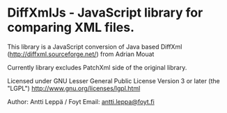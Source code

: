 DiffXmlJs - JavaScript library for comparing XML files. 
=========

This library is a JavaScript conversion of Java based DiffXml (http://diffxml.sourceforge.net/) from Adrian Mouat 

Currently library excludes PatchXml side of the original library.

Licensed under GNU Lesser General Public License Version 3 or later (the "LGPL")
http://www.gnu.org/licenses/lgpl.html

Author: Antti Leppä / Foyt
Email: antti.leppa@foyt.fi